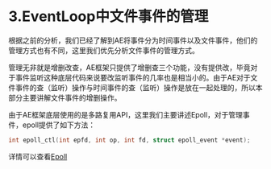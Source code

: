 # 3.EventLoop中文件事件的管理

根据之前的分析，我们已经了解到AE将事件分为时间事件以及文件事件，他们的管理方式也有不同，这里我们优先分析文件事件的管理方式。

管理无非就是增删改查，AE框架只提供了增删查三个功能，没有提供改，毕竟对于事件监听这种底层代码来说要改监听事件的几率也是相当小的。由于AE对于文件事件的查（监听）操作与时间事件的查（监听）操作是放在一起处理的，所以本部分主要讲解文件事件的增删操作。

由于AE框架底层使用的是多路复用API，这里我们主要讲述Epoll，对于管理事件，epoll提供了如下方法：

```c
int epoll_ctl(int epfd, int op, int fd, struct epoll_event *event);
```

详情可以查看[Epoll](../../../../Linux/多路复用/1.&#32;Epoll.md)

